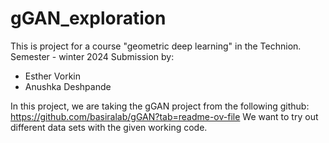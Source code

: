 # gGAN_exploration

This is project for a course "geometric deep learning" in the Technion.
Semester - winter 2024
Submission by:
  - Esther  Vorkin
  - Anushka Deshpande

In this project, we are taking the gGAN project from the following github: https://github.com/basiralab/gGAN?tab=readme-ov-file
We want to try out different data sets with the given working code.
